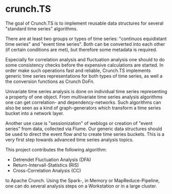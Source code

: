crunch.TS
=========

The goal of Crunch.TS is to implement reusable data structures for several "standard time series" algorithms.

There are at least two groups or types of time series: "continuos equidistant time series" and "event time series". 
Both can be converted into each other (if certain conditions are met), but therefore some metadata is required.

Especially for correlation analysis and fluctuation analysis one should to do some consistency checks before the 
expensive calculations are started. In order make such operations fast and reliable, Crunch.TS implements generic 
time series representations for both types of time series, as well a the conversion functions as Crunch DoFn. 

Univariate time series analysis is done on individual time series representing a property of one object. From 
multivariate time series analysis algorithms one can get correlation- and dependency-networks. Such algorithms
can also be seen as a kind of graph-generators which transform a time series bucket into a network layer.

Another use case is "sessionization" of weblogs or creation of "event series" from data, collected via Flume. 
Our generic data structures should be used to direct the event flow and to create time series buckets. This is
a very first step towards advanced time series analysis topics. 

This project contributes the following algorithm: 

* Detrendet Fluctuation Analysis (DFA)
* Return-Intervall-Statistics (RIS)
* Cross-Correlation Analysis (CC)

to Apache Crunch. Using the Spark-, in Memory or MapReduce-Pipeline, one
can do several analysis steps on a Workstation or in a large cluster.
 


 
